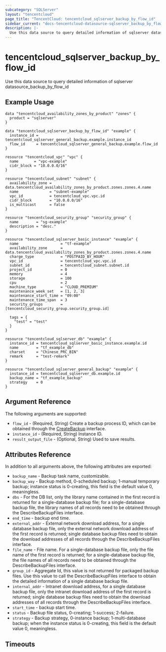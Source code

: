 ```yaml
---
subcategory: "SQLServer"
layout: "tencentcloud"
page_title: "TencentCloud: tencentcloud_sqlserver_backup_by_flow_id"
sidebar_current: "docs-tencentcloud-datasource-sqlserver_backup_by_flow_id"
description: |-
  Use this data source to query detailed information of sqlserver datasource_backup_by_flow_id
---
```


# tencentcloud_sqlserver_backup_by_flow_id

Use this data source to query detailed information of sqlserver datasource_backup_by_flow_id

## Example Usage

```hcl
data "tencentcloud_availability_zones_by_product" "zones" {
  product = "sqlserver"
}

data "tencentcloud_sqlserver_backup_by_flow_id" "example" {
  instance_id = tencentcloud_sqlserver_general_backup.example.instance_id
  flow_id     = tencentcloud_sqlserver_general_backup.example.flow_id
}

resource "tencentcloud_vpc" "vpc" {
  name       = "vpc-example"
  cidr_block = "10.0.0.0/16"
}

resource "tencentcloud_subnet" "subnet" {
  availability_zone = data.tencentcloud_availability_zones_by_product.zones.zones.4.name
  name              = "subnet-example"
  vpc_id            = tencentcloud_vpc.vpc.id
  cidr_block        = "10.0.0.0/16"
  is_multicast      = false
}

resource "tencentcloud_security_group" "security_group" {
  name        = "sg-example"
  description = "desc."
}

resource "tencentcloud_sqlserver_basic_instance" "example" {
  name                   = "tf-example"
  availability_zone      = data.tencentcloud_availability_zones_by_product.zones.zones.4.name
  charge_type            = "POSTPAID_BY_HOUR"
  vpc_id                 = tencentcloud_vpc.vpc.id
  subnet_id              = tencentcloud_subnet.subnet.id
  project_id             = 0
  memory                 = 4
  storage                = 100
  cpu                    = 2
  machine_type           = "CLOUD_PREMIUM"
  maintenance_week_set   = [1, 2, 3]
  maintenance_start_time = "09:00"
  maintenance_time_span  = 3
  security_groups        = [tencentcloud_security_group.security_group.id]

  tags = {
    "test" = "test"
  }
}

resource "tencentcloud_sqlserver_db" "example" {
  instance_id = tencentcloud_sqlserver_basic_instance.example.id
  name        = "tf_example_db"
  charset     = "Chinese_PRC_BIN"
  remark      = "test-remark"
}

resource "tencentcloud_sqlserver_general_backup" "example" {
  instance_id = tencentcloud_sqlserver_db.example.id
  backup_name = "tf_example_backup"
  strategy    = 0
}
```

## Argument Reference

The following arguments are supported:

* `flow_id` - (Required, String) Create a backup process ID, which can be obtained through the [CreateBackup](https://cloud.tencent.com/document/product/238/19946) interface.
* `instance_id` - (Required, String) Instance ID.
* `result_output_file` - (Optional, String) Used to save results.

## Attributes Reference

In addition to all arguments above, the following attributes are exported:

* `backup_name` - Backup task name, customizable.
* `backup_way` - Backup method, 0-scheduled backup; 1-manual temporary backup; instance status is 0-creating, this field is the default value 0, meaningless.
* `dbs` - For the DB list, only the library name contained in the first record is returned for a single-database backup file; for a single-database backup file, the library names of all records need to be obtained through the DescribeBackupFiles interface.
* `end_time` - backup end time.
* `external_addr` - External network download address, for a single database backup file, only the external network download address of the first record is returned; single database backup files need to obtain the download addresses of all records through the DescribeBackupFiles interface.
* `file_name` - File name. For a single-database backup file, only the file name of the first record is returned; for a single-database backup file, the file names of all records need to be obtained through the DescribeBackupFiles interface.
* `group_id` - Aggregate Id, this value is not returned for packaged backup files. Use this value to call the DescribeBackupFiles interface to obtain the detailed information of a single database backup file.
* `internal_addr` - Intranet download address, for a single database backup file, only the intranet download address of the first record is returned; single database backup files need to obtain the download addresses of all records through the DescribeBackupFiles interface.
* `start_time` - backup start time.
* `status` - Backup file status, 0-creating; 1-success; 2-failure.
* `strategy` - Backup strategy, 0-instance backup; 1-multi-database backup; when the instance status is 0-creating, this field is the default value 0, meaningless.


## Timeouts

<no value>


